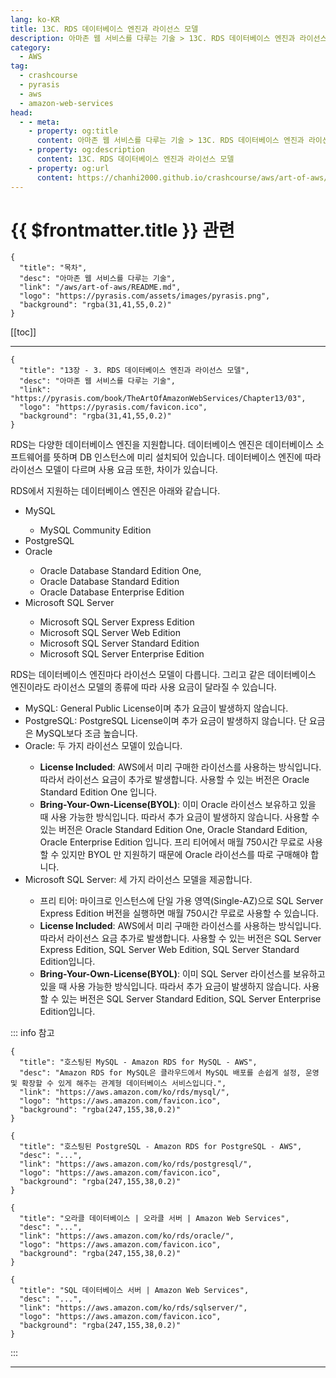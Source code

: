 ```yaml
---
lang: ko-KR
title: 13C. RDS 데이터베이스 엔진과 라이선스 모델
description: 아마존 웹 서비스를 다루는 기술 > 13C. RDS 데이터베이스 엔진과 라이선스 모델
category:
  - AWS
tag: 
  - crashcourse
  - pyrasis
  - aws 
  - amazon-web-services
head:
  - - meta:
    - property: og:title
      content: 아마존 웹 서비스를 다루는 기술 > 13C. RDS 데이터베이스 엔진과 라이선스 모델
    - property: og:description
      content: 13C. RDS 데이터베이스 엔진과 라이선스 모델
    - property: og:url
      content: https://chanhi2000.github.io/crashcourse/aws/art-of-aws/13C.html
---
```


# {{ $frontmatter.title }} 관련

```component VPCard
{
  "title": "목차",
  "desc": "아마존 웹 서비스를 다루는 기술",
  "link": "/aws/art-of-aws/README.md",
  "logo": "https://pyrasis.com/assets/images/pyrasis.png",
  "background": "rgba(31,41,55,0.2)"
}
```

[[toc]]

---

```component VPCard
{
  "title": "13장 - 3. RDS 데이터베이스 엔진과 라이선스 모델",
  "desc": "아마존 웹 서비스를 다루는 기술",
  "link": "https://pyrasis.com/book/TheArtOfAmazonWebServices/Chapter13/03",
  "logo": "https://pyrasis.com/favicon.ico",
  "background": "rgba(31,41,55,0.2)"
}
```

RDS는 다양한 데이터베이스 엔진을 지원합니다. 데이터베이스 엔진은 데이터베이스 소프트웨어를 뜻하며 DB 인스턴스에 미리 설치되어 있습니다. 데이터베이스 엔진에 따라 라이선스 모델이 다르며 사용 요금 또한, 차이가 있습니다.

RDS에서 지원하는 데이터베이스 엔진은 아래와 같습니다.

- <FontIcon icon="iconfont icon-mysql"/>MySQL
  - MySQL Community Edition
- <FontIcon icon="iconfont icon-postgresql"/>PostgreSQL
- <FontIcon icon="iconfont icon-oracle"/>Oracle
  - Oracle Database Standard Edition One,
  - Oracle Database Standard Edition
  - Oracle Database Enterprise Edition
- <FontIcon icon="iconfont icon-sqlserver"/>Microsoft SQL Server
  - Microsoft SQL Server Express Edition
  - Microsoft SQL Server Web Edition
  - Microsoft SQL Server Standard Edition
  - Microsoft SQL Server Enterprise Edition

RDS는 데이터베이스 엔진마다 라이선스 모델이 다릅니다. 그리고 같은 데이터베이스 엔진이라도 라이선스 모델의 종류에 따라 사용 요금이 달라질 수 있습니다.

- <FontIcon icon="iconfont icon-mysql"/>MySQL: General Public License이며 추가 요금이 발생하지 않습니다.
- <FontIcon icon="iconfont icon-postgresql"/>PostgreSQL: PostgreSQL License이며 추가 요금이 발생하지 않습니다. 단 요금은 MySQL보다 조금 높습니다.
- <FontIcon icon="iconfont icon-oracle"/>Oracle: 두 가지 라이선스 모델이 있습니다.
  - **License Included**: AWS에서 미리 구매한 라이선스를 사용하는 방식입니다. 따라서 라이선스 요금이 추가로 발생합니다. 사용할 수 있는 버전은 Oracle Standard Edition One 입니다.
  - **Bring-Your-Own-License(BYOL)**: 이미 Oracle 라이선스 보유하고 있을 때 사용 가능한 방식입니다. 따라서 추가 요금이 발생하지 않습니다. 사용할 수 있는 버전은 Oracle Standard Edition One, Oracle Standard Edition, Oracle Enterprise Edition 입니다. 프리 티어에서 매월 750시간 무료로 사용할 수 있지만 BYOL 만 지원하기 때문에 Oracle 라이선스를 따로 구매해야 합니다.
- <FontIcon icon="iconfont icon-sqlserver"/>Microsoft SQL Server: 세 가지 라이선스 모델을 제공합니다.
  - 프리 티어: 마이크로 인스턴스에 단일 가용 영역(Single-AZ)으로 SQL Server Express Edition 버전을 실행하면 매월 750시간 무료로 사용할 수 있습니다.
  - **License Included**: AWS에서 미리 구매한 라이선스를 사용하는 방식입니다. 따라서 라이선스 요금 추가로 발생합니다. 사용할 수 있는 버전은 SQL Server Express Edition, SQL Server Web Edition, SQL Server Standard Edition입니다.
  - **Bring-Your-Own-License(BYOL)**: 이미 SQL Server 라이선스를 보유하고 있을 때 사용 가능한 방식입니다. 따라서 추가 요금이 발생하지 않습니다. 사용할 수 있는 버전은 SQL Server Standard Edition, SQL Server Enterprise Edition입니다.

::: info 참고

```component VPCard
{
  "title": "호스팅된 MySQL - Amazon RDS for MySQL - AWS",
  "desc": "Amazon RDS for MySQL은 클라우드에서 MySQL 배포를 손쉽게 설정, 운영 및 확장할 수 있게 해주는 관계형 데이터베이스 서비스입니다.",
  "link": "https://aws.amazon.com/ko/rds/mysql/",
  "logo": "https://aws.amazon.com/favicon.ico",
  "background": "rgba(247,155,38,0.2)"
}
```

```component VPCard
{
  "title": "호스팅된 PostgreSQL - Amazon RDS for PostgreSQL - AWS",
  "desc": "...",
  "link": "https://aws.amazon.com/ko/rds/postgresql/",
  "logo": "https://aws.amazon.com/favicon.ico",
  "background": "rgba(247,155,38,0.2)"
}
```

```component VPCard
{
  "title": "오라클 데이터베이스 | 오라클 서버 | Amazon Web Services",
  "desc": "...",
  "link": "https://aws.amazon.com/ko/rds/oracle/",
  "logo": "https://aws.amazon.com/favicon.ico",
  "background": "rgba(247,155,38,0.2)"
}
```

```component VPCard
{
  "title": "SQL 데이터베이스 서버 | Amazon Web Services",
  "desc": "...",
  "link": "https://aws.amazon.com/ko/rds/sqlserver/",
  "logo": "https://aws.amazon.com/favicon.ico",
  "background": "rgba(247,155,38,0.2)"
}
```

:::

---
